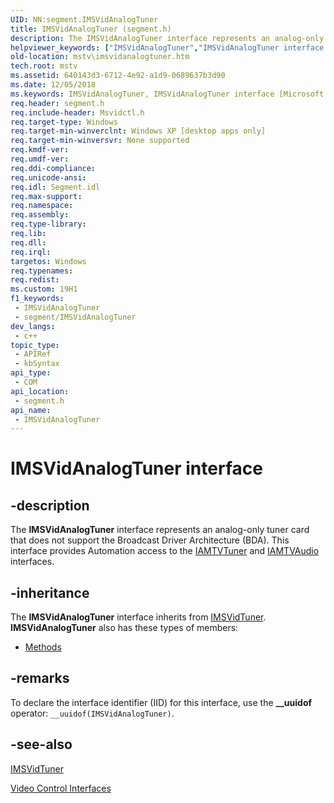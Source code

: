 ```yaml
---
UID: NN:segment.IMSVidAnalogTuner
title: IMSVidAnalogTuner (segment.h)
description: The IMSVidAnalogTuner interface represents an analog-only tuner card that does not support the Broadcast Driver Architecture (BDA). This interface provides Automation access to the IAMTVTuner and IAMTVAudio interfaces.
helpviewer_keywords: ["IMSVidAnalogTuner","IMSVidAnalogTuner interface [Microsoft TV Technologies]","IMSVidAnalogTuner interface [Microsoft TV Technologies]","described","IMSVidAnalogTunerInterface","mstv.imsvidanalogtuner","segment/IMSVidAnalogTuner"]
old-location: mstv\imsvidanalogtuner.htm
tech.root: mstv
ms.assetid: 640143d3-6712-4e92-a1d9-0689637b3d90
ms.date: 12/05/2018
ms.keywords: IMSVidAnalogTuner, IMSVidAnalogTuner interface [Microsoft TV Technologies], IMSVidAnalogTuner interface [Microsoft TV Technologies],described, IMSVidAnalogTunerInterface, mstv.imsvidanalogtuner, segment/IMSVidAnalogTuner
req.header: segment.h
req.include-header: Msvidctl.h
req.target-type: Windows
req.target-min-winverclnt: Windows XP [desktop apps only]
req.target-min-winversvr: None supported
req.kmdf-ver: 
req.umdf-ver: 
req.ddi-compliance: 
req.unicode-ansi: 
req.idl: Segment.idl
req.max-support: 
req.namespace: 
req.assembly: 
req.type-library: 
req.lib: 
req.dll: 
req.irql: 
targetos: Windows
req.typenames: 
req.redist: 
ms.custom: 19H1
f1_keywords:
 - IMSVidAnalogTuner
 - segment/IMSVidAnalogTuner
dev_langs:
 - c++
topic_type:
 - APIRef
 - kbSyntax
api_type:
 - COM
api_location:
 - segment.h
api_name:
 - IMSVidAnalogTuner
---
```


# IMSVidAnalogTuner interface


## -description

The <b>IMSVidAnalogTuner</b> interface represents an analog-only tuner card that does not support the Broadcast Driver Architecture (BDA). This interface provides Automation access to the <a href="/windows/desktop/api/strmif/nn-strmif-iamtvtuner">IAMTVTuner</a> and <a href="/windows/desktop/api/strmif/nn-strmif-iamtvaudio">IAMTVAudio</a> interfaces.

## -inheritance

The <b>IMSVidAnalogTuner</b> interface inherits from <a href="/windows/desktop/api/segment/nn-segment-imsvidtuner">IMSVidTuner</a>. <b>IMSVidAnalogTuner</b> also has these types of members:
<ul>
<li><a href="https://docs.microsoft.com/">Methods</a></li>
</ul>

## -remarks

To declare the interface identifier (IID) for this interface, use the <b>__uuidof</b> operator: <code>__uuidof(IMSVidAnalogTuner)</code>.

## -see-also

<a href="/windows/desktop/api/segment/nn-segment-imsvidtuner">IMSVidTuner</a>



<a href="/previous-versions/windows/desktop/mstv/video-control-interfaces">Video Control Interfaces</a>
